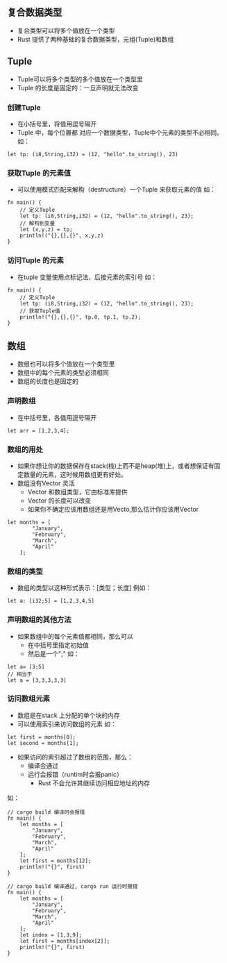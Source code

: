 ## 复合数据类型
* 复合类型可以将多个值放在一个类型
* Rust 提供了两种基础的复合数据类型，元组(Tuple)和数组

## Tuple
* Tuple可以将多个类型的多个值放在一个类型里
* Tuple 的长度是固定的：一旦声明就无法改变

### 创建Tuple
* 在小括号里，将值用逗号隔开
* Tuple 中，每个位置都 对应一个数据类型，Tuple中个元素的类型不必相同。
如：
```
let tp: (i8,String,i32) = (12, "hello".to_string(), 23)
```

### 获取Tuple 的元素值
* 可以使用模式匹配来解构（destructure）一个Tuple 来获取元素的值
如：
```
fn main() {
    // 定义Tuple
    let tp: (i8,String,i32) = (12, "hello".to_string(), 23);
    // 解构到变量
    let (x,y,z) = tp;
    println!("{},{},{}", x,y,z)
}
```

### 访问Tuple 的元素
* 在tuple 变量使用点标记法，后接元素的索引号
如：
```
fn main() {
    // 定义Tuple
    let tp: (i8,String,i32) = (12, "hello".to_string(), 23);
    // 获取Tuple值
    println!("{},{},{}", tp.0, tp.1, tp.2);
}
```

## 数组
* 数组也可以将多个值放在一个类型里
* 数组中的每个元素的类型必须相同
* 数组的长度也是固定的

### 声明数组
* 在中括号里，各值用逗号隔开
```
let arr = [1,2,3,4];
```

### 数组的用处
* 如果你想让你的数据保存在stack(栈)上而不是heap(堆)上，或者想保证有固定数量的元素，这时候用数组更有好处。
* 数组没有Vector 灵活
    - Vector 和数组类型，它由标准库提供
    - Vector 的长度可以改变
    - 如果你不确定应该用数组还是用Vecto,那么估计你应该用Vector
```
let months = [
        "January",
        "February",
        "March",
        "April"
    ];
```

### 数组的类型
* 数组的类型以这种形式表示：\[类型；长度\]
例如：
```
let a: [i32;5] = [1,2,3,4,5]
```
### 声明数组的其他方法
* 如果数组中的每个元素值都相同，那么可以
    - 在中括号里指定初始值
    - 然后是一个";"
如：
```
let a= [3;5]
// 相当于
let a = [3,3,3,3,3]
```

### 访问数组元素
* 数组是在stack 上分配的单个块的内存
* 可以使用索引来访问数组的元素
如：
```
let first = months[0];
let second = months[1];
```
* 如果访问的索引超过了数组的范围，那么：
    * 编译会通过
    * 运行会报错（runtim时会报panic）
        * Rust 不会允许其继续访问相应地址的内存

如：
```
// cargo build 编译时会报错
fn main() {
    let months = [
        "January",
        "February",
        "March",
        "April"
    ];
    let first = months[12];
    println!("{}", first)
}

// cargo build 编译通过, cargo run 运行时报错
fn main() {
    let months = [
        "January",
        "February",
        "March",
        "April"
    ];
    let index = [1,3,9];
    let first = months[index[2]];
    println!("{}", first)
}
```

